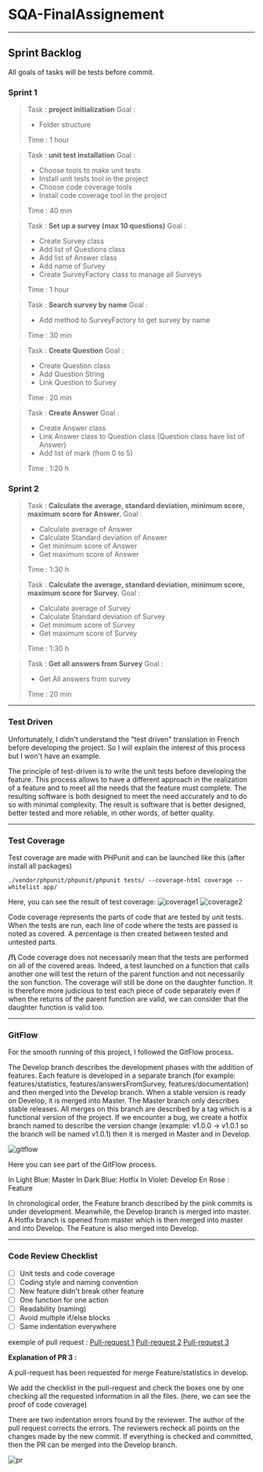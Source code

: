 # SQA-FinalAssignement
---
## Sprint Backlog

All goals of tasks will be tests before commit.

### Sprint 1

>Task : **project initialization**
>Goal : 
>- Folder structure
>
>Time : 1 hour

>Task : **unit test installation**
>Goal : 
>- Choose tools to make unit tests
>- Install unit tests tool in the project
>- Choose code coverage tools
>- Install code coverage tool in the project
>
>Time : 40 min

>Task : **Set up a survey (max 10 questions)**
>Goal :
>- Create Survey class
>- Add list of Questions class
>- Add list of Answer class
>- Add name of Survey
>- Create SurveyFactory class to manage all Surveys
>
>Time : 1 hour

>Task : **Search survey by name**
>Goal : 
>- Add method to SurveyFactory to get survey by name
>
>Time : 30 min

>Task : **Create Question**
>Goal : 
>- Create Question class
>- Add Question String
>- Link Question to Survey
>
>Time : 20 min

>Task : **Create Answer**
>Goal : 
>- Create Answer class
>- Link Answer class to Question class (Question class have list of Answer)
>- Add list of mark (from 0 to 5)
>
>Time : 1:20 h

### Sprint 2

>Task : **Calculate the average, standard deviation, minimum score, maximum score for Answer.**
>Goal : 
>- Calculate average of Answer
>- Calculate Standard deviation of Answer
>- Get minimum score of Answer
>- Get maximum score of Answer
>
>Time : 1:30 h

>Task : **Calculate the average, standard deviation, minimum score, maximum score for Survey.**
>Goal : 
>- Calculate average of Survey
>- Calculate Standard deviation of Survey
>- Get minimum score of Survey
>- Get maximum score of Survey
>
>Time : 1:30 h


>Task : **Get all answers from Survey**
>Goal : 
>- Get All answers from survey
>
>Time : 20 min

---
### Test Driven

Unfortunately, I didn't understand the "test driven" translation in French before developing the project. So I will explain the interest of this process but I won't have an example.

The principle of test-driven is to write the unit tests before developing the feature. This process allows to have a different approach in the realization of a feature and to meet all the needs that the feature must complete.
The resulting software is both designed to meet the need accurately and to do so with minimal complexity. The result is software that is better designed, better tested and more reliable, in other words, of better quality.

---
### Test Coverage

Test coverage are made with PHPunit and can be launched like this (after install all packages)
```
./vendor/phpunit/phpunit/phpunit tests/ --coverage-html coverage --whitelist app/
```

Here, you can see the result of test coverage:
![coverage1](code-coverage-1.png)
![coverage2](code-coverage-2.png)


Code coverage represents the parts of code that are tested by unit tests. When the tests are run, each line of code where the tests are passed is noted as covered. A percentage is then created between tested and untested parts. 

**/!\\** Code coverage does not necessarily mean that the tests are performed on all of the covered areas. Indeed, a test launched on a function that calls another one will test the return of the parent function and not necessarily the son function. The coverage will still be done on the daughter function. It is therefore more judicious to test each piece of code separately even if when the returns of the parent function are valid, we can consider that the daughter function is valid too.

---
### GitFlow

For the smooth running of this project, I followed the GitFlow process.

The Develop branch describes the development phases with the addition of features.
Each feature is developed in a separate branch (for example: features/statistics, features/answersFromSurvey, features/documentation) and then merged into the Develop branch.
When a stable version is ready on Develop, it is merged into Master.
The Master branch only describes stable releases. All merges on this branch are described by a tag which is a functional version of the project.
If we encounter a bug, we create a hotfix branch named to describe the version change (example: v1.0.0 -> v1.0.1 so the branch will be named v1.0.1) then it is merged in Master and in Develop.

![gitflow](git-flow.png)

Here you can see part of the GitFlow process.

In Light Blue: Master
In Dark Blue: Hotfix
In Violet: Develop
En Rose : Feature

In chronological order, the Feature branch described by the pink commits is under development.
Meanwhile, the Develop branch is merged into master. A Hotfix branch is opened from master which is then merged into master and into Develop. The Feature is also merged into Develop.


---
### Code Review Checklist

- [ ] Unit tests and code coverage
- [ ] Coding style and naming convention
- [ ] New feature didn't break other feature
- [ ] One function for one action
- [ ] Readability (naming)
- [ ] Avoid multiple if/else blocks
- [ ] Same indentation everywhere

exemple of pull request :
[Pull-request 1](https://github.com/EtiennePASSOT/SQA-FinalAssignement/pull/5)
[Pull-request 2](https://github.com/EtiennePASSOT/SQA-FinalAssignement/pull/6)
[Pull-request 3](https://github.com/EtiennePASSOT/SQA-FinalAssignement/pull/7)

**Explanation of PR 3 :**

A pull-request has been requested for merge Feature/statistics in develop.

We add the checklist in the pull-request and check the boxes one by one checking all the requested information in all the files. (here, we can see the proof of code coverage)

There are two indentation errors found by the reviewer.
The author of the pull request corrects the errors.
The reviewers recheck all points on the changes made by the new commit.
If everything is checked and committed, then the PR can be merged into the Develop branch.

![pr](pr.png)